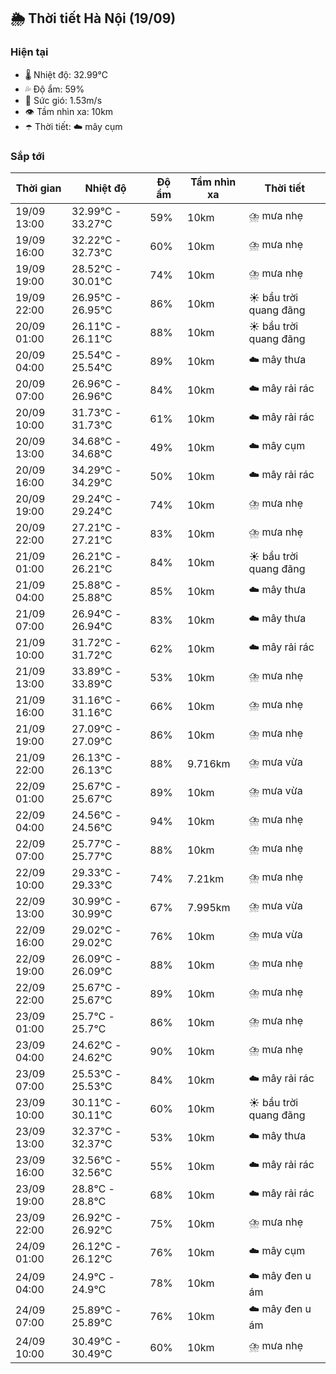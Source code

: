 ## 🌦️ Thời tiết Hà Nội (19/09)

### Hiện tại

- 🌡️ Nhiệt độ: 32.99℃
- 💦 Độ ẩm: 59%
- 💨 Sức gió: 1.53m/s
- 👁️ Tầm nhìn xa: 10km
- ☂️ Thời tiết: ☁️ mây cụm

### Sắp tới

| Thời gian | Nhiệt độ | Độ ẩm | Tầm nhìn xa | Thời tiết |
| --- | --- | --- | --- | --- |
| 19/09 13:00 | 32.99℃ - 33.27℃ | 59% | 10km | ⛈️ mưa nhẹ |
| 19/09 16:00 | 32.22℃ - 32.73℃ | 60% | 10km | ⛈️ mưa nhẹ |
| 19/09 19:00 | 28.52℃ - 30.01℃ | 74% | 10km | ⛈️ mưa nhẹ |
| 19/09 22:00 | 26.95℃ - 26.95℃ | 86% | 10km | ☀️ bầu trời quang đãng |
| 20/09 01:00 | 26.11℃ - 26.11℃ | 88% | 10km | ☀️ bầu trời quang đãng |
| 20/09 04:00 | 25.54℃ - 25.54℃ | 89% | 10km | ☁️ mây thưa |
| 20/09 07:00 | 26.96℃ - 26.96℃ | 84% | 10km | ☁️ mây rải rác |
| 20/09 10:00 | 31.73℃ - 31.73℃ | 61% | 10km | ☁️ mây rải rác |
| 20/09 13:00 | 34.68℃ - 34.68℃ | 49% | 10km | ☁️ mây cụm |
| 20/09 16:00 | 34.29℃ - 34.29℃ | 50% | 10km | ☁️ mây rải rác |
| 20/09 19:00 | 29.24℃ - 29.24℃ | 74% | 10km | ⛈️ mưa nhẹ |
| 20/09 22:00 | 27.21℃ - 27.21℃ | 83% | 10km | ⛈️ mưa nhẹ |
| 21/09 01:00 | 26.21℃ - 26.21℃ | 84% | 10km | ☀️ bầu trời quang đãng |
| 21/09 04:00 | 25.88℃ - 25.88℃ | 85% | 10km | ☁️ mây thưa |
| 21/09 07:00 | 26.94℃ - 26.94℃ | 83% | 10km | ☁️ mây thưa |
| 21/09 10:00 | 31.72℃ - 31.72℃ | 62% | 10km | ☁️ mây rải rác |
| 21/09 13:00 | 33.89℃ - 33.89℃ | 53% | 10km | ⛈️ mưa nhẹ |
| 21/09 16:00 | 31.16℃ - 31.16℃ | 66% | 10km | ⛈️ mưa nhẹ |
| 21/09 19:00 | 27.09℃ - 27.09℃ | 86% | 10km | ⛈️ mưa nhẹ |
| 21/09 22:00 | 26.13℃ - 26.13℃ | 88% | 9.716km | ⛈️ mưa vừa |
| 22/09 01:00 | 25.67℃ - 25.67℃ | 89% | 10km | ⛈️ mưa vừa |
| 22/09 04:00 | 24.56℃ - 24.56℃ | 94% | 10km | ⛈️ mưa nhẹ |
| 22/09 07:00 | 25.77℃ - 25.77℃ | 88% | 10km | ⛈️ mưa nhẹ |
| 22/09 10:00 | 29.33℃ - 29.33℃ | 74% | 7.21km | ⛈️ mưa nhẹ |
| 22/09 13:00 | 30.99℃ - 30.99℃ | 67% | 7.995km | ⛈️ mưa vừa |
| 22/09 16:00 | 29.02℃ - 29.02℃ | 76% | 10km | ⛈️ mưa vừa |
| 22/09 19:00 | 26.09℃ - 26.09℃ | 88% | 10km | ⛈️ mưa nhẹ |
| 22/09 22:00 | 25.67℃ - 25.67℃ | 89% | 10km | ⛈️ mưa nhẹ |
| 23/09 01:00 | 25.7℃ - 25.7℃ | 86% | 10km | ⛈️ mưa nhẹ |
| 23/09 04:00 | 24.62℃ - 24.62℃ | 90% | 10km | ⛈️ mưa nhẹ |
| 23/09 07:00 | 25.53℃ - 25.53℃ | 84% | 10km | ☁️ mây rải rác |
| 23/09 10:00 | 30.11℃ - 30.11℃ | 60% | 10km | ☀️ bầu trời quang đãng |
| 23/09 13:00 | 32.37℃ - 32.37℃ | 53% | 10km | ☁️ mây thưa |
| 23/09 16:00 | 32.56℃ - 32.56℃ | 55% | 10km | ☁️ mây rải rác |
| 23/09 19:00 | 28.8℃ - 28.8℃ | 68% | 10km | ☁️ mây rải rác |
| 23/09 22:00 | 26.92℃ - 26.92℃ | 75% | 10km | ⛈️ mưa nhẹ |
| 24/09 01:00 | 26.12℃ - 26.12℃ | 76% | 10km | ☁️ mây cụm |
| 24/09 04:00 | 24.9℃ - 24.9℃ | 78% | 10km | ☁️ mây đen u ám |
| 24/09 07:00 | 25.89℃ - 25.89℃ | 76% | 10km | ☁️ mây đen u ám |
| 24/09 10:00 | 30.49℃ - 30.49℃ | 60% | 10km | ⛈️ mưa nhẹ |
